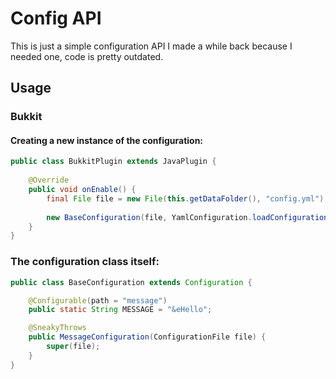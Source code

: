 # Config API
This is just a simple configuration API I made a while back because I needed one, code is pretty outdated.

## Usage
### Bukkit

#### Creating a new instance of the configuration:
```java
public class BukkitPlugin extends JavaPlugin {
    
    @Override
    public void onEnable() {
        final File file = new File(this.getDataFolder(), "config.yml");
        
        new BaseConfiguration(file, YamlConfiguration.loadConfiguration(file));
    }
}
```

### The configuration class itself:
```java
public class BaseConfiguration extends Configuration {

    @Configurable(path = "message")
    public static String MESSAGE = "&eHello";

    @SneakyThrows
    public MessageConfiguration(ConfigurationFile file) {
        super(file);
    }
}
```